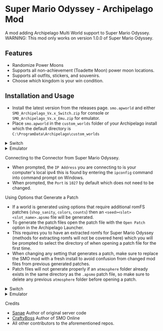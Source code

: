 # Super Mario Odyssey - Archipelago Mod
A mod adding Archipelago Multi World support to Super Mario Odyssey.
WARNING: This mod only works on version 1.0.0 of Super Mario Odyssey.

## Features
- Randomize Power Moons
- Supports all non-achievement (Toadette Moon) power moon locations.
- Supports all outfits, stickers, and souvenirs.
- Choose which kingdom is your win condition.

## Installation and Usage
* Install the latest version from the releases page. `smo.apworld` and either `SMO_Archipelago_Vx.x_Switch.zip` for console or `SMO_Archipelago_Vx.x_Emu.zip` for emulator.
* Place `smo.apworld` in the `custom_worlds` folder of your Archipelago install which the default directory is `C:\ProgramData\Archipelago\custom_worlds`

<details>
<summary>Switch</summary> 
  
- Extract `SMO_Archipelago_Vx.x_Switch.zip` and Place the `atmosphere` folder onto the root of your sd card.

</details>

<details>
<summary>Emulator</summary>

### Ryujinx (Cannot Send Checks)
- Extract `SMO_Archipelago_Vx.x_Emu.zip` and Place `SMOAP` folder in the mods directory for Super Mario Odyssey.

### Suyu
- Right Click on Super Mario Odyssey in the game menu and select `Open Mod Data Location`.
- Extract `SMO_Archipelago_Vx.x_Emu.zip` and Place `SMOAP` folder in the mods directory that opened.
</details>

Connecting to the Connector from Super Mario Odyssey.
- When prompted, the `IP Address` you are connecting to is your computer's local ipv4 this is found by entering the `ipconfig` command into command prompt on Windows.
- When prompted, the `Port` is `1027` by default which does not need to be changed.

Using Options that Generate a Patch
- If a world is generated using options that require additional romFS patches (`shop_sanity`, `colors`, `counts`) then an `<seed><slot><slot_name>.apsmo` file will be generated.
- To generate the patch files open the patch file with the `Open Patch` option in the Archipelago Launcher.
- This requires you to have an extracted romfs for Super Mario Odyssey (methods for extracting romfs will not be covered here) which you will be prompted to select the directory of when opening a patch file for the first time.
- When changing any setting that generates a patch, make sure to replace the SMO mod with a fresh install to avoid confusion from changed mod files from previous generated patches.
- Patch files will not generate properly if an `atmosphere` folder already exists in the same directory as the `.apsmo` patch file, so make sure to delete any previous `atmosphere` folder before opening a patch.
<details>
<summary>Switch</summary> 
  
- Place the generated `atmosphere` folder onto the root of your sd card and select `Replace the files in the destination` if prompted.

</details>

<details>
<summary>Emulator</summary>
  
### Suyu (Yuzu forks)
- Right Click on Super Mario Odyssey in the game menu and select `Open Mod Data Location`.
- Place `romfs` folder in the `SMOAP` folder that opened and select `Replace the files in the destination` if prompted.
</details>

Credits
- [Sanae](https://github.com/sanae6) Author of original server code
- [CraftyBoss](https://github.com/CraftyBoss) Author of SMO Online
- All other contributors to the aforementioned repos.
